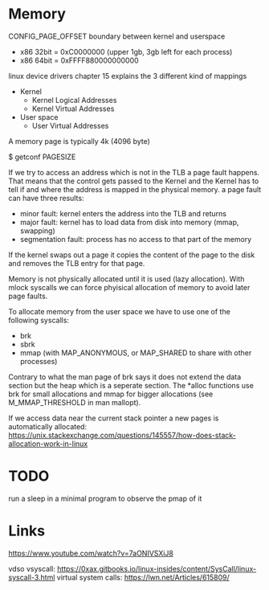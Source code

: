 # Memory

CONFIG_PAGE_OFFSET boundary between kernel and userspace
* x86 32bit = 0xC0000000 (upper 1gb, 3gb left for each process)
* x86 64bit = 0xFFFF880000000000

linux device drivers chapter 15 explains the 3 different kind of mappings
* Kernel
  * Kernel Logical Addresses
  * Kernel Virtual Addresses
* User space
  * User Virtual Addresses

A memory page is typically 4k (4096 byte)

$ getconf PAGESIZE

If we try to access an address which is not in the TLB a page fault happens.
That means that the control gets passed to the Kernel and the Kernel has to tell if and where the address is mapped in the physical memory.
a page fault can have three results:
* minor fault: kernel enters the address into the TLB and returns
* major fault: kernel has to load data from disk into memory (mmap, swapping)
* segmentation fault: process has no access to that part of the memory

If the kernel swaps out a page it copies the content of the page to the disk and removes the TLB entry for that page.

Memory is not physically allocated until it is used (lazy allocation).
With mlock syscalls we can force phyisical allocation of memory to avoid later page faults.

To allocate memory from the user space we have to use one of the following syscalls:
* brk
* sbrk
* mmap (with MAP_ANONYMOUS, or MAP_SHARED to share with other processes)

Contrary to what the man page of brk says it does not extend the data section but the heap which is a seperate section.
The \*alloc functions use brk for small allocations and mmap for bigger allocations (see M_MMAP_THRESHOLD in man mallopt).

If we access data near the current stack pointer a new pages is automatically allocated:
https://unix.stackexchange.com/questions/145557/how-does-stack-allocation-work-in-linux

# TODO
run a sleep in a minimal program to observe the pmap of it

# Links
https://www.youtube.com/watch?v=7aONIVSXiJ8

vdso vsyscall: https://0xax.gitbooks.io/linux-insides/content/SysCall/linux-syscall-3.html
virtual system calls: https://lwn.net/Articles/615809/
